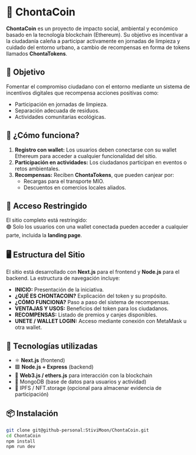 # 🌴 ChontaCoin

**ChontaCoin** es un proyecto de impacto social, ambiental y económico basado en la tecnología blockchain (Ethereum). Su objetivo es incentivar a la ciudadanía caleña a participar activamente en jornadas de limpieza y cuidado del entorno urbano, a cambio de recompensas en forma de tokens llamados **ChontaTokens**.

## 🎯 Objetivo

Fomentar el compromiso ciudadano con el entorno mediante un sistema de incentivos digitales que recompensa acciones positivas como:
- Participación en jornadas de limpieza.
- Separación adecuada de residuos.
- Actividades comunitarias ecológicas.

## 🚀 ¿Cómo funciona?

1. **Registro con wallet:** Los usuarios deben conectarse con su wallet Ethereum para acceder a cualquier funcionalidad del sitio.
2. **Participación en actividades:** Los ciudadanos participan en eventos o retos ambientales.
3. **Recompensas:** Reciben **ChontaTokens**, que pueden canjear por:
   - Recargas para el transporte MIO.
   - Descuentos en comercios locales aliados.

## 🔐 Acceso Restringido

El sitio completo está restringido:  
🟢 Solo los usuarios con una wallet conectada pueden acceder a cualquier parte, incluida la **landing page**.

## 🖥️ Estructura del Sitio

El sitio está desarrollado con **Next.js** para el frontend y **Node.js** para el backend. La estructura de navegación incluye:

- **INICIO:** Presentación de la iniciativa.
- **¿QUÉ ES CHONTACOIN?** Explicación del token y su propósito.
- **¿CÓMO FUNCIONA?** Paso a paso del sistema de recompensas.
- **VENTAJAS Y USOS:** Beneficios del token para los ciudadanos.
- **RECOMPENSAS:** Listado de premios y canjes disponibles.
- **UNETE / WALLET LOGIN:** Acceso mediante conexión con MetaMask u otra wallet.

## 🧱 Tecnologías utilizadas

- ⚛️ **Next.js** (frontend)
- 🟩 **Node.js + Express** (backend)
- 🔐 **Web3.js / ethers.js** para interacción con la blockchain
- 💾 MongoDB (base de datos para usuarios y actividad)
- 🧠 IPFS / NFT.storage (opcional para almacenar evidencia de participación)

## 📦 Instalación

```bash
git clone git@github-personal:StiviMoon/ChontaCoin.git
cd ChontaCoin
npm install
npm run dev
